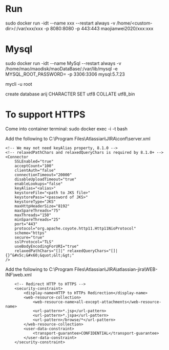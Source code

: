 # Run
sudo docker run -idt --name xxx --restart always -v /home/\<custom-dir\>/:/var/xxx/xxx -p 8080:8080 -p 443:443 maojianwei2020/xxx:xxx

# Mysql
sudo docker run -idt --name MySql --restart always -v /home/mao/maodisk/maoDataBase/:/var/lib/mysql -e MYSQL_ROOT_PASSWORD=<password> -p 3306:3306 mysql:5.7.23

mycli -u root

create database arij CHARACTER SET utf8 COLLATE utf8_bin

# To support HTTPS

Come into container terminal:
sudo docker exec -i -t <container-name> bash


Add the following to C:\Program Files\Atlassian\JIRA\conf\server.xml
```
<!-- We may not need keyAlias property, 8.1.0 -->
<!-- relaxedPathChars and relaxedQueryChars is required by 8.1.0+ -->
<Connector 
	SSLEnabled="true" 
	acceptCount="100" 
	clientAuth="false" 
	connectionTimeout="20000" 
	disableUploadTimeout="true" 
	enableLookups="false" 
	keyAlias="<alias>" 
	keystoreFile="<path to JKS file>" 
	keystorePass="<password of JKS>" 
	keystoreType="JKS" 
	maxHttpHeaderSize="8192" 
	maxSpareThreads="75" 
	maxThreads="150" 
	minSpareThreads="25" 
	port="443" 
	protocol="org.apache.coyote.http11.Http11NioProtocol" 
	scheme="https" 
	secure="true" 
	sslProtocol="TLS" 
	useBodyEncodingForURI="true"
	relaxedPathChars="[]|" relaxedQueryChars="[]|{}^&#x5c;&#x60;&quot;&lt;&gt;"
/>
```

Add the following to C:\Program Files\Atlassian\JIRA\atlassian-jira\WEB-INF\web.xml
```
	<!-- Redirect HTTP to HTTPS -->
	<security-constraint>
		<display-name>HTTP to HTTPs Redirection</display-name>
		<web-resource-collection>
			<web-resource-name>all-except-attachments</web-resource-name>
			<url-pattern>*.jsp</url-pattern>
			<url-pattern>*.jspa</url-pattern>
			<url-pattern>/browse/*</url-pattern>
		</web-resource-collection>
		<user-data-constraint>
			<transport-guarantee>CONFIDENTIAL</transport-guarantee>
		</user-data-constraint>
	</security-constraint>
```
